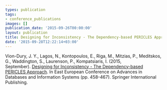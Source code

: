```yaml
---
types: publication
tags:
- conference_publications
images: []
publication_date: '2015-09-26T00:00:00'
layout: publication
title: Designing for Inconsistency - The Dependency-based PERICLES Approach
date: '2015-09-28T12:22:14+03:00'
---
```

<p>Vion-Dury, J. Y., Lagos, N., Kontopoulos, E., Riga, M., Mitzias, P., Meditskos, G.,&nbsp;Waddington, S., Laurenson, P., Kompatsiaris, I.&nbsp;(2015, September).&nbsp;<a href="http://link.springer.com/chapter/10.1007%2F978-3-319-23201-0_46">Designing for Inconsistency - The Dependency-based PERICLES Approach</a>.&nbsp;In East European Conference on Advances in Databases and Information Systems (pp. 458-467). Springer International Publishing.</p>
